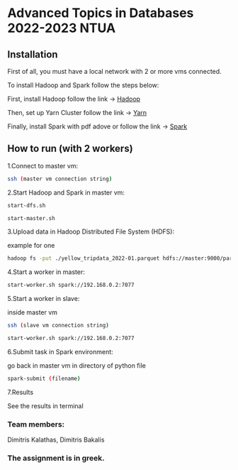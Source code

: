 # Advanced Topics in Databases 2022-2023 NTUA

## Installation

First of all, you must have a local network with 2 or more vms connected.

To install Hadoop and Spark follow the steps below:

First, install Hadoop follow the link -> [Hadoop](https://sparkbyexamples.com/hadoop/apache-hadoop-installation/)

Then, set up Yarn Cluster follow the link -> [Yarn](https://sparkbyexamples.com/hadoop/yarn-setup-and-run-map-reduce-program/)

Finally, install Spark with pdf adove or follow the link -> [Spark](https://sparkbyexamples.com/spark/spark-setup-on-hadoop-yarn/)

## How to run (with 2 workers)

1.Connect to master vm:

```bash
ssh (master vm connection string)
```
2.Start Hadoop and Spark in master vm:

```bash
start-dfs.sh
```
```bash
start-master.sh
```
3.Upload data in Hadoop Distributed File System (HDFS):

example for one

```bash
hadoop fs -put ./yellow_tripdata_2022-01.parquet hdfs://master:9000/par/yellow_tripdata_2022-01.parquet
```
4.Start a worker in master:

```bash
start-worker.sh spark://192.168.0.2:7077
```
5.Start a worker in slave:

inside master vm

```bash
ssh (slave vm connection string)
```
```bash
start-worker.sh spark://192.168.0.2:7077
```

6.Submit task in Spark environment:

go back in master vm in directory of python file 

```bash
spark-submit (filename)
```

7.Results

See the results in terminal 

### Team members:

Dimitris Kalathas, Dimitris Bakalis

### The assignment is in greek.
